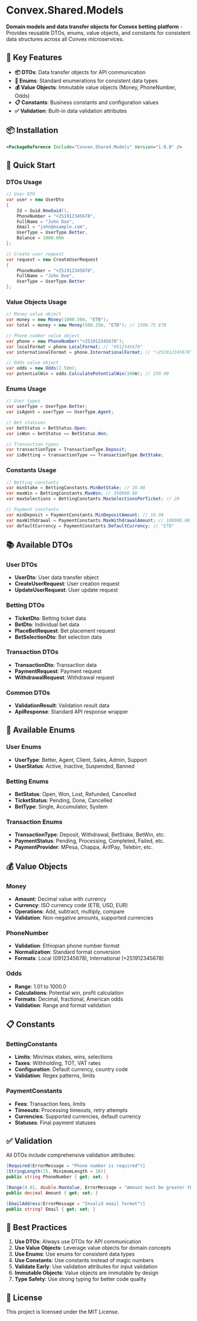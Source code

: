 # Convex.Shared.Models

**Domain models and data transfer objects for Convex betting platform** - Provides reusable DTOs, enums, value objects, and constants for consistent data structures across all Convex microservices.

## 🚀 Key Features

- **📦 DTOs**: Data transfer objects for API communication
- **🔢 Enums**: Standard enumerations for consistent data types
- **💰 Value Objects**: Immutable value objects (Money, PhoneNumber, Odds)
- **📋 Constants**: Business constants and configuration values
- **✅ Validation**: Built-in data validation attributes

## 📦 Installation

```xml
<PackageReference Include="Convex.Shared.Models" Version="1.0.0" />
```

## 🚀 Quick Start

### DTOs Usage
```csharp
// User DTO
var user = new UserDto
{
    Id = Guid.NewGuid(),
    PhoneNumber = "+251912345678",
    FullName = "John Doe",
    Email = "john@example.com",
    UserType = UserType.Better,
    Balance = 1000.00m
};

// Create user request
var request = new CreateUserRequest
{
    PhoneNumber = "+251912345678",
    FullName = "John Doe",
    UserType = UserType.Better
};
```

### Value Objects Usage
```csharp
// Money value object
var money = new Money(1000.50m, "ETB");
var total = money + new Money(500.25m, "ETB"); // 1500.75 ETB

// Phone number value object
var phone = new PhoneNumber("+251912345678");
var localFormat = phone.LocalFormat; // "0912345678"
var internationalFormat = phone.InternationalFormat; // "+251912345678"

// Odds value object
var odds = new Odds(2.50m);
var potentialWin = odds.CalculatePotentialWin(100m); // 250.00
```

### Enums Usage
```csharp
// User types
var userType = UserType.Better;
var isAgent = userType == UserType.Agent;

// Bet statuses
var betStatus = BetStatus.Open;
var isWon = betStatus == BetStatus.Won;

// Transaction types
var transactionType = TransactionType.Deposit;
var isBetting = transactionType == TransactionType.BetStake;
```

### Constants Usage
```csharp
// Betting constants
var minStake = BettingConstants.MinBetStake; // 10.00
var maxWin = BettingConstants.MaxWin; // 350000.00
var maxSelections = BettingConstants.MaxSelectionsPerTicket; // 20

// Payment constants
var minDeposit = PaymentConstants.MinDepositAmount; // 10.00
var maxWithdrawal = PaymentConstants.MaxWithdrawalAmount; // 100000.00
var defaultCurrency = PaymentConstants.DefaultCurrency; // "ETB"
```

## 📚 Available DTOs

### User DTOs
- **UserDto**: User data transfer object
- **CreateUserRequest**: User creation request
- **UpdateUserRequest**: User update request

### Betting DTOs
- **TicketDto**: Betting ticket data
- **BetDto**: Individual bet data
- **PlaceBetRequest**: Bet placement request
- **BetSelectionDto**: Bet selection data

### Transaction DTOs
- **TransactionDto**: Transaction data
- **PaymentRequest**: Payment request
- **WithdrawalRequest**: Withdrawal request

### Common DTOs
- **ValidationResult**: Validation result data
- **ApiResponse<T>**: Standard API response wrapper

## 🔢 Available Enums

### User Enums
- **UserType**: Better, Agent, Client, Sales, Admin, Support
- **UserStatus**: Active, Inactive, Suspended, Banned

### Betting Enums
- **BetStatus**: Open, Won, Lost, Refunded, Cancelled
- **TicketStatus**: Pending, Done, Cancelled
- **BetType**: Single, Accumulator, System

### Transaction Enums
- **TransactionType**: Deposit, Withdrawal, BetStake, BetWin, etc.
- **PaymentStatus**: Pending, Processing, Completed, Failed, etc.
- **PaymentProvider**: MPesa, Chappa, ArifPay, Telebirr, etc.

## 💰 Value Objects

### Money
- **Amount**: Decimal value with currency
- **Currency**: ISO currency code (ETB, USD, EUR)
- **Operations**: Add, subtract, multiply, compare
- **Validation**: Non-negative amounts, supported currencies

### PhoneNumber
- **Validation**: Ethiopian phone number format
- **Normalization**: Standard format conversion
- **Formats**: Local (0912345678), International (+251912345678)

### Odds
- **Range**: 1.01 to 1000.0
- **Calculations**: Potential win, profit calculation
- **Formats**: Decimal, fractional, American odds
- **Validation**: Range and format validation

## 📋 Constants

### BettingConstants
- **Limits**: Min/max stakes, wins, selections
- **Taxes**: Withholding, TOT, VAT rates
- **Configuration**: Default currency, country code
- **Validation**: Regex patterns, limits

### PaymentConstants
- **Fees**: Transaction fees, limits
- **Timeouts**: Processing timeouts, retry attempts
- **Currencies**: Supported currencies, default currency
- **Statuses**: Final payment statuses

## ✅ Validation

All DTOs include comprehensive validation attributes:

```csharp
[Required(ErrorMessage = "Phone number is required")]
[StringLength(15, MinimumLength = 10)]
public string PhoneNumber { get; set; }

[Range(0.01, double.MaxValue, ErrorMessage = "Amount must be greater than 0")]
public decimal Amount { get; set; }

[EmailAddress(ErrorMessage = "Invalid email format")]
public string? Email { get; set; }
```

## 🎯 Best Practices

1. **Use DTOs**: Always use DTOs for API communication
2. **Use Value Objects**: Leverage value objects for domain concepts
3. **Use Enums**: Use enums for consistent data types
4. **Use Constants**: Use constants instead of magic numbers
5. **Validate Early**: Use validation attributes for input validation
6. **Immutable Objects**: Value objects are immutable by design
7. **Type Safety**: Use strong typing for better code quality

## 📄 License

This project is licensed under the MIT License.
